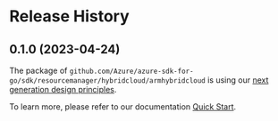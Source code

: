 # Release History

## 0.1.0 (2023-04-24)

The package of `github.com/Azure/azure-sdk-for-go/sdk/resourcemanager/hybridcloud/armhybridcloud` is using our [next generation design principles](https://azure.github.io/azure-sdk/general_introduction.html).

To learn more, please refer to our documentation [Quick Start](https://aka.ms/azsdk/go/mgmt).